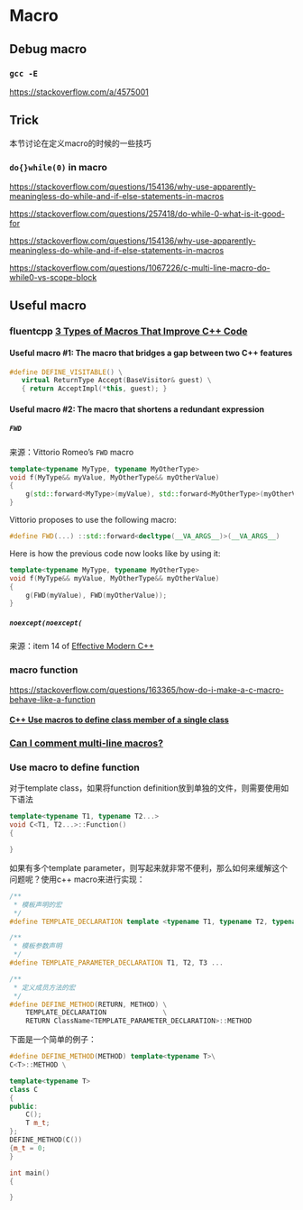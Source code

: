# Macro



## Debug macro

### `gcc -E`

https://stackoverflow.com/a/4575001

## Trick

本节讨论在定义macro的时候的一些技巧



### `do{}while(0)` in macro

https://stackoverflow.com/questions/154136/why-use-apparently-meaningless-do-while-and-if-else-statements-in-macros

https://stackoverflow.com/questions/257418/do-while-0-what-is-it-good-for

https://stackoverflow.com/questions/154136/why-use-apparently-meaningless-do-while-and-if-else-statements-in-macros

https://stackoverflow.com/questions/1067226/c-multi-line-macro-do-while0-vs-scope-block





## Useful macro



### fluentcpp [3 Types of Macros That Improve C++ Code](https://www.fluentcpp.com/2019/05/14/3-types-of-macros-that-improve-c-code/)



#### Useful macro #1: The macro that bridges a gap between two C++ features

```c++
#define DEFINE_VISITABLE() \
   virtual ReturnType Accept(BaseVisitor& guest) \
   { return AcceptImpl(*this, guest); }
```



#### Useful macro #2: The macro that shortens a redundant expression

##### `FWD`

来源：Vittorio Romeo’s `FWD` macro

```c++
template<typename MyType, typename MyOtherType>
void f(MyType&& myValue, MyOtherType&& myOtherValue)
{
    g(std::forward<MyType>(myValue), std::forward<MyOtherType>(myOtherValue));
}
```

Vittorio proposes to use the following macro:

```c++
#define FWD(...) ::std::forward<decltype(__VA_ARGS__)>(__VA_ARGS__)
```

Here is how the previous code now looks like by using it:

```c++
template<typename MyType, typename MyOtherType>
void f(MyType&& myValue, MyOtherType&& myOtherValue)
{
    g(FWD(myValue), FWD(myOtherValue));
}
```

##### `noexcept(noexcept(`

来源：item 14 of [Effective Modern C++](https://www.amazon.com/gp/product/1491903996/ref=as_li_tl?ie=UTF8&camp=1789&creative=9325&creativeASIN=1491903996&linkCode=as2&tag=fluentcpp-20&linkId=c3922df74051882502a2d72f2e0e7f28)





### macro function





https://stackoverflow.com/questions/163365/how-do-i-make-a-c-macro-behave-like-a-function



#### [C++ Use macros to define class member of a single class](https://stackoverflow.com/questions/42367626/c-use-macros-to-define-class-member-of-a-single-class)





### [Can I comment multi-line macros?](https://stackoverflow.com/questions/24751387/can-i-comment-multi-line-macros)





### Use macro to define function

对于template class，如果将function definition放到单独的文件，则需要使用如下语法

```c++
template<typename T1, typename T2...>
void C<T1, T2...>::Function()
{

}
```

如果有多个template parameter，则写起来就非常不便利，那么如何来缓解这个问题呢？使用c++ macro来进行实现：

```c++
/**
 * 模板声明的宏
 */
#define TEMPLATE_DECLARATION template <typename T1,	typename T2, typename T3, ...>

/**
 * 模板参数声明
 */
#define TEMPLATE_PARAMETER_DECLARATION T1, T2, T3 ...

/**
 * 定义成员方法的宏
 */
#define DEFINE_METHOD(RETURN, METHOD) \
	TEMPLATE_DECLARATION              \
	RETURN ClassName<TEMPLATE_PARAMETER_DECLARATION>::METHOD
```



下面是一个简单的例子：

```c++
#define DEFINE_METHOD(METHOD) template<typename T>\
C<T>::METHOD \

template<typename T>
class C
{
public:
	C();
	T m_t;
};
DEFINE_METHOD(C())
{m_t = 0;
}

int main()
{

}

```